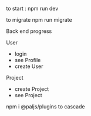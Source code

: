 to start :
npm run dev

to migrate
npm run migrate

Back end progress

User

- login
- see Profile
- create User

Project

- create Project
- see Project

npm i @paljs/plugins
to cascade
